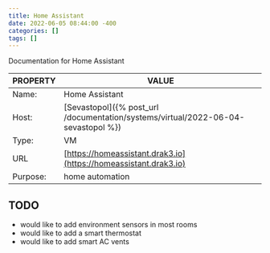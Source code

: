 ```yaml
---
title: Home Assistant
date: 2022-06-05 08:44:00 -400
categories: []
tags: []
---
```


Documentation for Home Assistant

| PROPERTY | VALUE                                                                             |
| -------- | --------------------------------------------------------------------------------- |
| Name:    | Home Assistant                                                                    |
| Host:    | [Sevastopol]({% post_url /documentation/systems/virtual/2022-06-04-sevastopol %}) |
| Type:    | VM                                                                                |
| URL      | [https://homeassistant.drak3.io](https://homeassistant.drak3.io)                  |
| Purpose: | home automation                                                                   |

## TODO
- would like to add environment sensors in most rooms
- would like to add a smart thermostat
- would like to add smart AC vents